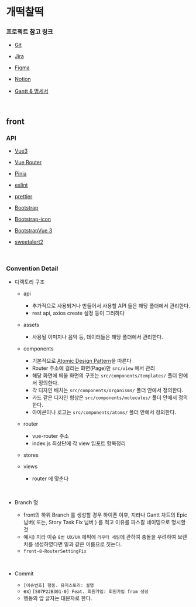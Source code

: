 # 개떡찰떡

### 프로젝트 참고 링크

- [Git](https://lab.ssafy.com/s07-ai-image-sub2/S07P22B301)

- [Jira](https://jira.ssafy.com/secure/RapidBoard.jspa?rapidView=13144&projectKey=S07P22B301)

- [Figma](https://www.figma.com/file/3ucdqCdz2EGjXKt7OhhH5h/%EA%B0%9C%EB%96%A1%EC%B0%B0%EB%96%A1?node-id=0%3A1)

- [Notion](https://www.notion.so/a58ba04e32814a97833e532872ca07cb)

- [Gantt & 명세서](https://docs.google.com/spreadsheets/d/1vI2nZP5mbR0at0AT3ZI8VDgFU5no_Bu5MFk8tqqZvac/edit?usp=sharing)

&nbsp;

## front

### API

- [Vue3](https://v3.ko.vuejs.org/guide/migration/introduction.html)

- [Vue Router](https://router.vuejs.org/)

- [Pinia](https://pinia.vuejs.org/)

- [eslint](https://eslint.org/)

- [prettier](https://prettier.io/)

- [Bootstrap](https://getbootstrap.com/)

- [Bootstrap-icon](https://www.npmjs.com/package/bootstrap-icons)

- [BootstrapVue 3](https://cdmoro.github.io/bootstrap-vue-3/)

- [sweetalert2](https://sweetalert2.github.io/)

&nbsp;

### Convention Detail

- 디렉토리 구조

  - api

    - 추가적으로 사용되거나 만들어서 사용할 API 들은 해당 폴더에서 관리한다.
    - rest api, axios create 설정 등이 그러하다

  - assets

    - 사용될 이미지나 음악 등, 데이터들은 해당 폴더에서 관리한다.

  - components

    - 기본적으로 [Atomic Design Pattern](https://uxdev.org/entry/%EC%95%84%ED%86%A0%EB%AF%B9%EB%94%94%EC%9E%90%EC%9D%B8-Atomic-Design-%EC%9B%90%EC%9E%90%EB%8B%A8%EC%9C%84%EB%94%94%EC%9E%90%EC%9D%B8-%EB%B0%A9%EB%B2%95%EB%A1%A0-%EA%B0%84%EB%8B%A8%ED%95%98%EA%B2%8C-%EC%9D%B4%ED%95%B4%ED%95%98%EA%B3%A0-%EC%9D%91%EC%9A%A9%ED%95%98%EA%B8%B0)을 따른다
    - Router 주소에 걸리는 화면(Page)만 `src/view` 에서 관리
    - 해당 화면에 띄울 화면의 구조는 `src/components/templates/` 폴더 안에서 정의한다.
    - 각 디자인 배치는 `src/components/organisms/` 폴더 안에서 정의한다.
    - 카드 같은 디자인 형상은 `src/components/molecules/` 폴더 안에서 정의한다.
    - 아이콘이나 로고는 `src/components/atoms/` 폴더 안에서 정의한다.

  - router

    - vue-router 주소
    - index.js 최상단에 각 view 임포트 항목정리

  - stores

  - views
    - router 에 맞춘다

&nbsp;

- Branch 명

  - front의 하위 Branch 를 생성할 경우 하이픈 이후, 지라나 Gantt 차트의 Epic 넘버( 또는, Story Task Fix 넘버 ) 를 적고 이유를 파스칼 네이밍으로 명시할 것
  - 예시) 지라 이슈 `8번 UX/UX` 에픽에 `라우터 세팅`에 관하여 충돌을 우려하여 브랜치를 생성하였다면 밑과 같은 이름으로 짓는다.
  - `front-8-RouterSettingFix`

&nbsp;

- Commit

  - `[이슈번호] 행동. 유저스토리: 설명`
  - ex) `[S07P22B301-0] Feat. 회원가입: 회원가입 from 생성`
  - 행동의 앞 글자는 대문자로 한다.
